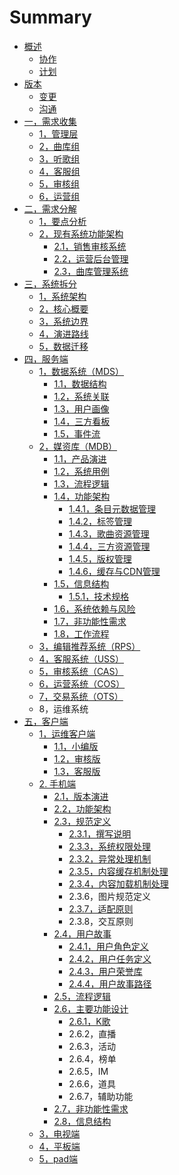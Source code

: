 # Summary

* [概述](README.md)
  * [协作](bian-geng/bian-geng/gou-tong-ji-lu/wu-liao.md)
  * [计划](gong-zuo-ji-hua.md)
* [版本](bian-geng.md)
  * [变更](bian-geng/bian-geng.md)
  * [沟通](bian-geng/bian-geng/gou-tong-ji-lu.md)
* [一，需求收集](chapter1.md)
  * [1，管理层](chapter1/0ff0c-guan-li-ceng.md)
  * [2，曲库组](chapter1/test.md)
  * [3，听歌组](chapter1/2ff0c-ting-ge-zu.md)
  * [4，客服组](chapter1/3ff0c-ke-hu-zu.md)
  * [5，审核组](chapter1/4ff0c-shen-he-zu.md)
  * [6，运营组](chapter1/5ff0c-yun-ying-zu.md)
* [二，需求分解](er-ff0c-xiang-mu-fen-jie.md)
  * [1，要点分析](er-ff0c-xiang-mu-fen-jie/1ff0c-fang-tan-fen-xi.md)
  * [2，现有系统功能架构](er-ff0c-xiang-mu-fen-jie/2ff0c-xian-you-xi-tong-gong-neng-jia-gou.md)
    * [2.1，销售审核系统](er-ff0c-xiang-mu-fen-jie/2ff0c-xian-you-xi-tong-gong-neng-jia-gou/21ff0c-xiao-shou-ti-xian-xi-tong.md)
    * [2.2，运营后台管理](er-ff0c-xiang-mu-fen-jie/2ff0c-xian-you-xi-tong-gong-neng-jia-gou/22ff0c-yun-ying-hou-tai-guan-li.md)
    * [2.3，曲库管理系统](er-ff0c-xiang-mu-fen-jie/2ff0c-xian-you-xi-tong-gong-neng-jia-gou/23ff0c-qu-ku-guan-li-xi-tong.md)
* [三，系统拆分](san-ff0c-xi-tong-hua-fen.md)
  * [1，系统架构](san-ff0c-xi-tong-hua-fen/de.md)
  * [2，核心概要](san-ff0c-xi-tong-hua-fen/1ff0c-he-xin-gai-yao.md)
  * [3，系统边界](san-ff0c-xi-tong-hua-fen/xi-tong-bian-jie.md)
  * [4，演进路线](san-ff0c-xi-tong-hua-fen/4ff0c-yan-jin-lu-xian.md)
  * [5，数据迁移](san-ff0c-xi-tong-hua-fen/5ff0c-shu-ju-qian-yi.md)
* [四，服务端](si-ff0c-xi-tong-ding-yi.md)
  * [1，数据系统（MDS）](0ff0c-shu-ju-xi-tong.md)
    * [1.1，数据结构](0ff0c-shu-ju-xi-tong/shu-ju-jie-gou.md)
    * [1.2，系统关联](0ff0c-shu-ju-xi-tong/xi-tong-guan-lian.md)
    * [1.3，用户画像](0ff0c-shu-ju-xi-tong/03ff0c-yong-hu-hua-xiang.md)
    * [1.4，三方看板](0ff0c-shu-ju-xi-tong/san-fang-kan-ban.md)
    * [1.5，事件流](0ff0c-shu-ju-xi-tong/05ff0c-shi-jian-liu.md)
  * [2，媒资库（MDB）](si-ff0c-xi-tong-ding-yi/1ff0c-mei-zi-ku.md)
    * [1.1，产品演进](si-ff0c-xi-tong-ding-yi/1ff0c-mei-zi-ku/10ff0c-chan-pin-yan-jin.md)
    * [1.2，系统用例](si-ff0c-xi-tong-ding-yi/1ff0c-mei-zi-ku/11ff0c-xi-tong-yong-li.md)
    * [1.3，流程逻辑](si-ff0c-xi-tong-ding-yi/1ff0c-mei-zi-ku/14ff0c-cao-zuo-liu-cheng.md)
    * [1.4，功能架构](si-ff0c-xi-tong-ding-yi/1ff0c-mei-zi-ku/11ff0c-gong-neng-jie-gou.md)
      * [1.4.1，条目元数据管理](si-ff0c-xi-tong-ding-yi/1ff0c-mei-zi-ku/11ff0c-gong-neng-jie-gou/140ff0c-yuan-shu-ju-guan-li.md)
      * [1.4.2，标签管理](si-ff0c-xi-tong-ding-yi/1ff0c-mei-zi-ku/11ff0c-gong-neng-jie-gou/143ff0c-biao-qian-guan-li.md)
      * [1.4.3，歌曲资源管理](si-ff0c-xi-tong-ding-yi/1ff0c-mei-zi-ku/11ff0c-gong-neng-jie-gou/141ff0c-ge-qu-guan-li.md)
      * [1.4.4，三方资源管理](si-ff0c-xi-tong-ding-yi/1ff0c-mei-zi-ku/11ff0c-gong-neng-jie-gou/142ff0c-san-fang-zi-yuan-guan-li.md)
      * [1.4.5，版权管理](si-ff0c-xi-tong-ding-yi/1ff0c-mei-zi-ku/11ff0c-gong-neng-jie-gou/144ff0c-ban-quan-guan-li.md)
      * [1.4.6，缓存与CDN管理](si-ff0c-xi-tong-ding-yi/1ff0c-mei-zi-ku/11ff0c-gong-neng-jie-gou/145ff0c-huan-cun-guan-li.md)
    * [1.5，信息结构](si-ff0c-xi-tong-ding-yi/1ff0c-mei-zi-ku/12ff0c-xin-xi-jie-gou.md)
      * [1.5.1，技术规格](si-ff0c-xi-tong-ding-yi/1ff0c-mei-zi-ku/12ff0c-xin-xi-jie-gou/151ff0c-ji-zhu-gui-ge.md)
    * [1.6，系统依赖与风险](si-ff0c-xi-tong-ding-yi/1ff0c-mei-zi-ku/15ff0c-xi-tong-yi-lai.md)
    * [1.7，非功能性需求](si-ff0c-xi-tong-ding-yi/1ff0c-mei-zi-ku/16ff0c-fei-gong-neng-xing-xu-qiu.md)
    * [1.8，工作流程](si-ff0c-xi-tong-ding-yi/1ff0c-mei-zi-ku/16ff0c-gong-zuo-liu-cheng.md)
  * [3，编辑推荐系统（RPS）](si-ff0c-xi-tong-ding-yi/tui-jian.md)
  * [4，客服系统（USS）](si-ff0c-xi-tong-ding-yi/3ff0c-ke-fu-xi-tong.md)
  * [5，审核系统（CAS）](si-ff0c-xi-tong-ding-yi/4ff0c-shen-he-xi-tong.md)
  * [6，运营系统（COS）](si-ff0c-xi-tong-ding-yi/yun-ying-xi-tong.md)
  * [7，交易系统（OTS）](7ff0c-jiao-yi-xi-tong-ff08-ots.md)
  * 8，运维系统
* [五，客户端](wu-ff0c-ke-hu-duan-ding-yi.md)
  * [1，运维客户端](wu-ff0c-ke-hu-duan-ding-yi/51ff0c-yun-wei-ke-hu-duan.md)
    * [1.1，小编版](wu-ff0c-ke-hu-duan-ding-yi/51ff0c-yun-wei-ke-hu-duan/11ff0c-ting-ge-zu.md)
    * [1.2，审核版](wu-ff0c-ke-hu-duan-ding-yi/51ff0c-yun-wei-ke-hu-duan/12ff0c-shen-he-zu.md)
    * [1.3，客服版](wu-ff0c-ke-hu-duan-ding-yi/51ff0c-yun-wei-ke-hu-duan/13ff0c-ke-fu-zu.md)
  * [2. 手机端](wu-ff0c-ke-hu-duan-ding-yi/52ff0c-yong-hu-ke-hu-duan/21ff0c-shou-ji-duan.md)
    * [2.1，版本演进](wu-ff0c-ke-hu-duan-ding-yi/52ff0c-yong-hu-ke-hu-duan/21ff0c-shou-ji-duan/211ff0c-ban-ben-yan-jin.md)
    * [2.2，功能架构](wu-ff0c-ke-hu-duan-ding-yi/52ff0c-yong-hu-ke-hu-duan/21ff0c-shou-ji-duan/214ff0c-gong-neng-jia-gou.md)
    * [2.3，规范定义](wu-ff0c-ke-hu-duan-ding-yi/52ff0c-yong-hu-ke-hu-duan/21ff0c-shou-ji-duan/230ff0c-gui-fan-ding-yi.md)
      * [2.3.1，撰写说明](wu-ff0c-ke-hu-duan-ding-yi/52ff0c-yong-hu-ke-hu-duan/21ff0c-shou-ji-duan/230ff0c-gui-fan-ding-yi/231ff0c-zhuan-xie-shuo-ming.md)
      * [2.3.3，系统权限处理](wu-ff0c-ke-hu-duan-ding-yi/52ff0c-yong-hu-ke-hu-duan/21ff0c-shou-ji-duan/230ff0c-gui-fan-ding-yi/233ff0c-xi-tong-quan-xian-chu-li.md)
      * [2.3.2，异常处理机制](wu-ff0c-ke-hu-duan-ding-yi/52ff0c-yong-hu-ke-hu-duan/21ff0c-shou-ji-duan/230ff0c-gui-fan-ding-yi/232ff0c-yi-chang-chu-li-ji-zhi.md)
      * [2.3.5，内容缓存机制处理](wu-ff0c-ke-hu-duan-ding-yi/52ff0c-yong-hu-ke-hu-duan/21ff0c-shou-ji-duan/230ff0c-gui-fan-ding-yi/235ff0c-nei-rong-huan-cun-ji-zhi-chu-li.md)
      * [2.3.4，内容加载机制处理](wu-ff0c-ke-hu-duan-ding-yi/52ff0c-yong-hu-ke-hu-duan/21ff0c-shou-ji-duan/230ff0c-gui-fan-ding-yi/234ff0c-nei-rong-jia-zai-ji-zhi-chu-li.md)
      * 2.3.6，图片规范定义
      * [2.3.7，适配原则](wu-ff0c-ke-hu-duan-ding-yi/52ff0c-yong-hu-ke-hu-duan/21ff0c-shou-ji-duan/230ff0c-gui-fan-ding-yi/237ff0c-shi-pei-yuan-ze.md)
      * 2.3.8，交互原则
    * [2.4，用户故事](wu-ff0c-ke-hu-duan-ding-yi/52ff0c-yong-hu-ke-hu-duan/21ff0c-shou-ji-duan/212ff0c-chan-pin-yong-li.md)
      * [2.4.1，用户角色定义](wu-ff0c-ke-hu-duan-ding-yi/52ff0c-yong-hu-ke-hu-duan/21ff0c-shou-ji-duan/212ff0c-chan-pin-yong-li/241ff0c-yong-hu-jiao-se-ding-yi.md)
      * [2.4.2，用户任务定义](wu-ff0c-ke-hu-duan-ding-yi/52ff0c-yong-hu-ke-hu-duan/21ff0c-shou-ji-duan/212ff0c-chan-pin-yong-li/242ff0c-yong-hu-ren-wu-ding-yi.md)
      * [2.4.3，用户荣誉库](wu-ff0c-ke-hu-duan-ding-yi/52ff0c-yong-hu-ke-hu-duan/21ff0c-shou-ji-duan/212ff0c-chan-pin-yong-li/243ff0c-yong-hu-rong-yu-ku.md)
      * [2.4.4，用户故事路径](wu-ff0c-ke-hu-duan-ding-yi/52ff0c-yong-hu-ke-hu-duan/21ff0c-shou-ji-duan/212ff0c-chan-pin-yong-li/253ff0c-yong-hu-gu-shi-lu-jing.md)
    * [2.5，流程逻辑](wu-ff0c-ke-hu-duan-ding-yi/52ff0c-yong-hu-ke-hu-duan/21ff0c-shou-ji-duan/213ff0c-liu-cheng-luo-ji.md)
    * [2.6，主要功能设计](wu-ff0c-ke-hu-duan-ding-yi/52ff0c-yong-hu-ke-hu-duan/21ff0c-shou-ji-duan/210ff0c-bian-geng.md)
      * [2.6.1，K歌](wu-ff0c-ke-hu-duan-ding-yi/52ff0c-yong-hu-ke-hu-duan/21ff0c-shou-ji-duan/210ff0c-bian-geng/261kge.md)
      * 2.6.2，直播
      * 2.6.3，活动
      * 2.6.4，榜单
      * 2.6.5，IM
      * 2.6.6，道具
      * 2.6.7，辅助功能
    * [2.7，非功能性需求](wu-ff0c-ke-hu-duan-ding-yi/52ff0c-yong-hu-ke-hu-duan/21ff0c-shou-ji-duan/217ff0c-fei-gong-neng-xing-xu-qiu.md)
    * [2.8，信息结构](wu-ff0c-ke-hu-duan-ding-yi/52ff0c-yong-hu-ke-hu-duan/21ff0c-shou-ji-duan/215ff0c-xin-xi-jie-gou.md)
  * [3，电视端](wu-ff0c-ke-hu-duan-ding-yi/52ff0c-yong-hu-ke-hu-duan/23ff0c-dian-shi-duan.md)
  * [4，平板端](wu-ff0c-ke-hu-duan-ding-yi/52ff0c-yong-hu-ke-hu-duan/22ff0c-ping-ban-duan.md)
  * [5，pad端](wu-ff0c-ke-hu-duan-ding-yi/3padduan.md)

